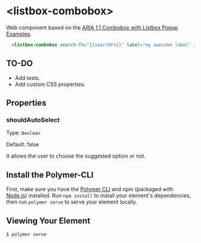 # \<listbox-combobox\>

Web component based on the [ARIA 1.1 Combobox with Listbox Popup Examples](https://www.w3.org/TR/wai-aria-practices/examples/combobox/aria1.1pattern/listbox-combo.html).

```html
  <listbox-combobox search-fn="{{searchFn}}" label="my awesome label" id="demo1" shouldautoselect></listbox-combobox>
```

## TO-DO

+ Add tests.
+ Add custom CSS properties.

## Properties

### shouldAutoSelect
Type: `Boolean`

Default: false

It allows the user to choose the suggested option or not.

## Install the Polymer-CLI

First, make sure you have the [Polymer CLI](https://www.npmjs.com/package/polymer-cli) and npm (packaged with [Node.js](https://nodejs.org)) installed. Run `npm install` to install your element's dependencies, then run `polymer serve` to serve your element locally.

## Viewing Your Element

```
$ polymer serve
```
